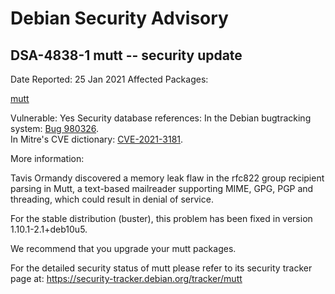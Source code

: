 
Debian Security Advisory
========================


DSA-4838-1 mutt -- security update
----------------------------------



Date Reported:
25 Jan 2021
Affected Packages:

[mutt](https://packages.debian.org/src:mutt)

Vulnerable:
Yes
Security database references:
In the Debian bugtracking system: [Bug 980326](https://bugs.debian.org/cgi-bin/bugreport.cgi?bug=980326).  
In Mitre's CVE dictionary: [CVE-2021-3181](https://security-tracker.debian.org/tracker/CVE-2021-3181).  

More information:

Tavis Ormandy discovered a memory leak flaw in the rfc822 group recipient
parsing in Mutt, a text-based mailreader supporting MIME, GPG, PGP and
threading, which could result in denial of service.


For the stable distribution (buster), this problem has been fixed in
version 1.10.1-2.1+deb10u5.


We recommend that you upgrade your mutt packages.


For the detailed security status of mutt please refer to its security
tracker page at:
<https://security-tracker.debian.org/tracker/mutt>





